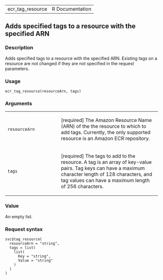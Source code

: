 <table style="width: 100%;">
<tbody>
<tr class="odd">
<td>ecr_tag_resource</td>
<td style="text-align: right;">R Documentation</td>
</tr>
</tbody>
</table>

## Adds specified tags to a resource with the specified ARN

### Description

Adds specified tags to a resource with the specified ARN. Existing tags
on a resource are not changed if they are not specified in the request
parameters.

### Usage

    ecr_tag_resource(resourceArn, tags)

### Arguments

<table>
<colgroup>
<col style="width: 35%" />
<col style="width: 65%" />
</colgroup>
<tbody>
<tr class="odd">
<td><code id="ecr_tag_resource_:_resourceArn">resourceArn</code></td>
<td><p>[required] The Amazon Resource Name (ARN) of the the resource to
which to add tags. Currently, the only supported resource is an Amazon
ECR repository.</p></td>
</tr>
<tr class="even">
<td><code id="ecr_tag_resource_:_tags">tags</code></td>
<td><p>[required] The tags to add to the resource. A tag is an array of
key-value pairs. Tag keys can have a maximum character length of 128
characters, and tag values can have a maximum length of 256
characters.</p></td>
</tr>
</tbody>
</table>

### Value

An empty list.

### Request syntax

    svc$tag_resource(
      resourceArn = "string",
      tags = list(
        list(
          Key = "string",
          Value = "string"
        )
      )
    )
